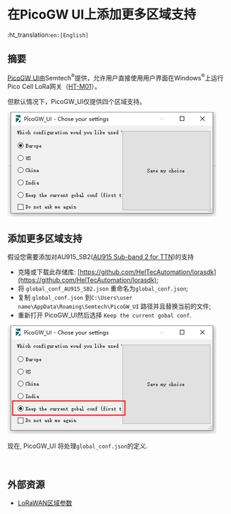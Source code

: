 # 在PicoGW UI上添加更多区域支持
:ht_translation:`en:[English]`
## 摘要

[PicoGW UI](http://resource.heltec.cn/download/HT-M01/PicoGW_UI_Release_V1.0.3.4.zip)由Semtech<sup>®</sup>提供，允许用户直接使用用户界面在Windows<sup>®</sup>上运行Pico Cell LoRa网关（[HT-M01](https://heltec.org/project/ht-m01)）。

但默认情况下，PicoGW_UI仅提供四个区域支持。

![](img/add_region_on_picogw_ui/01.png)

## 添加更多区域支持

假设您需要添加对AU915_SB2([AU915 Sub-band 2 for TTN](https://heltec-automation-docs.readthedocs.io/en/latest/general/sub_band_usage.html))的支持

- 克隆或下载此存储库: [https://github.com/HelTecAutomation/lorasdk](https://github.com/HelTecAutomation/lorasdk);
-  将 `global_conf_AU915_SB2.json` 重命名为`global_conf.json`;
- 复制 `global_conf.json` 到`C:\Users\user name\AppData\Roaming\Semtech\PicoGW_UI` 路径并且替换当前的文件;
- 重新打开 PicoGW_UI然后选择 `Keep the current gobal conf`.

![](img/add_region_on_picogw_ui/02.png)

现在, PicoGW_UI 将处理`global_conf.json`的定义.

&nbsp;

## 外部资源

- [LoRaWAN区域参数](https://lora-alliance.org/sites/default/files/2018-04/lorawantm_regional_parameters_v1.1rb_-_final.pdf)